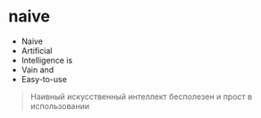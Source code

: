 # naive
* Naive   
* Artificial   
* Intelligence is   
* Vain and   
* Easy-to-use

>Наивный искусственный интеллект бесполезен и прост в использовании